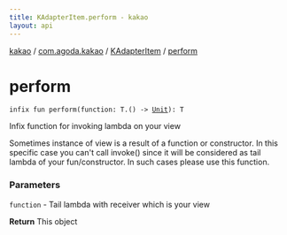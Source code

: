 ```yaml
---
title: KAdapterItem.perform - kakao
layout: api
---
```


<div class='api-docs-breadcrumbs'><a href="../../index.html">kakao</a> / <a href="../index.html">com.agoda.kakao</a> / <a href="index.html">KAdapterItem</a> / <a href=".">perform</a></div>

# perform

<div class="signature"><code><span class="keyword">infix</span> <span class="keyword">fun </span><span class="identifier">perform</span><span class="symbol">(</span><span class="parameterName" id="com.agoda.kakao.KAdapterItem$perform(kotlin.Function1((com.agoda.kakao.KAdapterItem.T, kotlin.Unit)))/function">function</span><span class="symbol">:</span>&nbsp;<span class="identifier">T</span><span class="symbol">.</span><span class="symbol">(</span><span class="symbol">)</span>&nbsp;<span class="symbol">-&gt;</span>&nbsp;<a href="https://kotlinlang.org/api/latest/jvm/stdlib/kotlin/-unit/index.html"><span class="identifier">Unit</span></a><span class="symbol">)</span><span class="symbol">: </span><span class="identifier">T</span></code></div>

Infix function for invoking lambda on your view

Sometimes instance of view is a result of a function or constructor.
In this specific case you can't call invoke() since it will be considered as
tail lambda of your fun/constructor. In such cases please use this function.

### Parameters

<code>function</code> - Tail lambda with receiver which is your view

**Return**
This object

